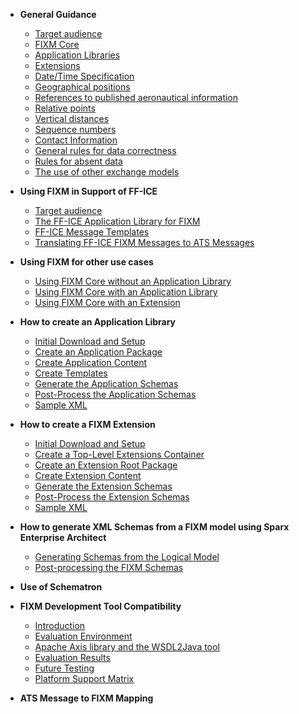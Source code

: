 - **General Guidance**
  - [Target audience](general-guidance-target-audience.md)
  - [FIXM Core](general-guidance-fixm-core.md)
  - [Application Libraries](general-guidance-application-libraries.md)
  - [Extensions](general-guidance-extensions.md)
  - [Date/Time Specification](general-guidance-date-time-specification.md)
  - [Geographical positions](general-guidance-geographical-positions.md)
  - [References to published aeronautical information](general-guidance-references-to-published-aeronautical-information.md)
  - [Relative points](general-guidance-relative-points.md)
  - [Vertical distances](general-guidance-vertical-distances.md)
  - [Sequence numbers](general-guidance-sequence-numbers.md)
  - [Contact Information](general-guidance-contact-information.md)
  - [General rules for data correctness](general-guidance-general-rules-for-data-correctness.md)
  - [Rules for absent data](general-guidance-rules-for-absent-data.md)
  - [The use of other exchange models](general-guidance-the-use-of-other-exchange-models.md)


- **Using FIXM in Support of FF-ICE**
  - [Target audience](ffice-target-audience.md)
  - [The FF-ICE Application Library for FIXM](ffice-application-library-for-fixm.md)
  - [FF-ICE Message Templates](ffice-message-templates.md)
  - [Translating FF-ICE FIXM Messages to ATS Messages](ffice-translating-ffice-fixm-messages-to-ats-messages.md)


- **Using FIXM for other use cases**
  - [Using FIXM Core without an Application Library](other-using-fixm-fixm-core-without-an-application-library.md)
  - [Using FIXM Core with an Application Library](other-using-fixm-core-with-an-extension.md)
  - [Using FIXM Core with an Extension](other-using-fixm-core-with-an-extension.md)


- **How to create an Application Library**
  - [Initial Download and Setup](home.md)
  - [Create an Application Package](home.md)
  - [Create Application Content](home.md)
  - [Create Templates](home.md)
  - [Generate the Application Schemas](home.md)
  - [Post-Process the Application Schemas](home.md)
  - [Sample XML](home.md)


- **How to create a FIXM Extension**
  - [Initial Download and Setup](home.md)
  - [Create a Top-Level Extensions Container](home.md)
  - [Create an Extension Root Package](home.md)
  - [Create Extension Content](home.md)
  - [Generate the Extension Schemas](home.md)
  - [Post-Process the Extension Schemas](home.md)
  - [Sample XML](home.md)


- **How to generate XML Schemas from a FIXM model using Sparx Enterprise Architect**
  - [Generating Schemas from the Logical Model](home.md)
  - [Post-processing the FIXM Schemas](home.md)


- **Use of Schematron**


- **FIXM Development Tool Compatibility**
  - [Introduction](home.md)
  - [Evaluation Environment](home.md)
  - [Apache Axis library and the WSDL2Java tool](home.md)
  - [Evaluation Results](home.md)
  - [Future Testing](home.md)
  - [Platform Support Matrix](home.md)


- **ATS Message to FIXM Mapping**
